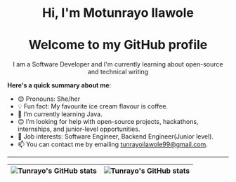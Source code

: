 <h1 align="center">Hi, I'm Motunrayo Ilawole</h1>
<h1 align="center">Welcome to my GitHub profile</h1>

<p align="center">I am a Software Developer and I'm currently learning about open-source and technical writing</p>

**Here's a quick summary about me**:

- 😊 Pronouns: She/her
- 💡 Fun fact: My favourite ice cream flavour is coffee.
- 🌱 I’m currently learning Java.
- 😊 I’m looking for help with open-source projects, hackathons, internships, and junior-level opportunities.
- 💼 Job interests: Software Engineer, Backend Engineer(Junior level).
- 📫 You can contact me by emailing tunrayoilawole99@gmail.com.

---

| <img align="center" src="https://github-readme-stats.vercel.app/api?username=TunrayoIlawole&show_icons=true&include_all_commits=true&hide_border=true" alt="Tunrayo's GitHub stats" /> | <img align="center" src="https://github-readme-stats.vercel.app/api/top-langs/?username=TunrayoIlawole&langs_count=8&layout=compact&hide_border=true" alt="Tunrayo's GitHub stats" /> |
| ------------- | ------------- |

<!--
**TunrayoIlawole/TunrayoIlawole** is a ✨ _special_ ✨ repository because its `README.md` (this file) appears on your GitHub profile.


Here are some ideas to get you started:

- 🔭 I’m currently working on ...
- 🌱 I’m currently learning ...
- 👯 I’m looking to collaborate on ...
- 🤔 I’m looking for help with ...
- 💬 Ask me about ...
- 📫 How to reach me: ...
- 😄 Pronouns: ...
- ⚡ Fun fact: ...
-->
